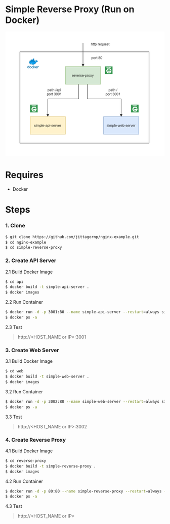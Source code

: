 # Simple Reverse Proxy (Run on Docker)

![](./nginx-reverse-proxy.png)

# Requires

- Docker 

# Steps

### 1. Clone

```sh
$ git clone https://github.com/jittagornp/nginx-example.git
$ cd nginx-example
$ cd simple-reverse-proxy 
```

### 2. Create API Server

2.1 Build Docker Image

```sh
$ cd api
$ docker build -t simple-api-server .  
$ docker images 
```

2.2 Run Container 

```sh
$ docker run -d -p 3001:80 --name simple-api-server --restart=always simple-api-server 
$ docker ps -a 
```

2.3 Test

> http://<HOST_NAME or IP>:3001

### 3. Create Web Server

3.1 Build Docker Image

```sh
$ cd web
$ docker build -t simple-web-server .  
$ docker images 
```

3.2 Run Container 

```sh
$ docker run -d -p 3002:80 --name simple-web-server --restart=always simple-web-server 
$ docker ps -a 
```

3.3 Test

> http://<HOST_NAME or IP>:3002


### 4. Create Reverse Proxy 

4.1 Build Docker Image

```sh
$ cd reverse-proxy 
$ docker build -t simple-reverse-proxy .  
$ docker images 
```

4.2 Run Container 

```sh
$ docker run -d -p 80:80 --name simple-reverse-proxy --restart=always --link=simple-api-server --link=simple-web-server simple-reverse-proxy 
$ docker ps -a 
```

4.3 Test

> http://<HOST_NAME or IP>

